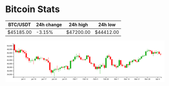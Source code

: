 # Bitcoin Stats

BTC/USDT|24h change|24h high|24h low|
|---|---|---|---|
|$45185.00|-3.15%|$47200.00|$44412.00|

<img src="./chart.svg">
